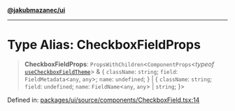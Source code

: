 [**@jakubmazanec/ui**](../README.md)

---

# Type Alias: CheckboxFieldProps

> **CheckboxFieldProps**: `PropsWithChildren`\<`ComponentProps`\<_typeof_
> [`useCheckboxFieldTheme`](../functions/useCheckboxFieldTheme.md)\> & \{ `className`: `string`;
> `field`: `FieldMetadata`\<`any`, `any`\>; `name`: `undefined`; \} \| \{ `className`: `string`;
> `field`: `undefined`; `name`: `FieldName`\<`any`, `any`\> \| `string`; \}\>

Defined in:
[packages/ui/source/components/CheckboxField.tsx:14](https://github.com/jakubmazanec/tools/blob/4a8f82fa13ce52bb52e412e9ac98b543cce14fc2/packages/ui/source/components/CheckboxField.tsx#L14)
